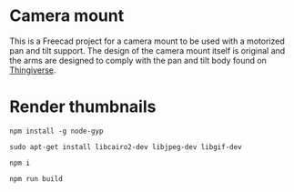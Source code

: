 # Camera mount

This is a Freecad project for a camera mount to be used with a motorized pan and tilt support. The design of the camera mount itself is original and the arms are designed to comply with the pan and tilt body found on [Thingiverse](https://www.thingiverse.com/thing:1799905).


# Render thumbnails

    npm install -g node-gyp

    sudo apt-get install libcairo2-dev libjpeg-dev libgif-dev

    npm i

    npm run build
